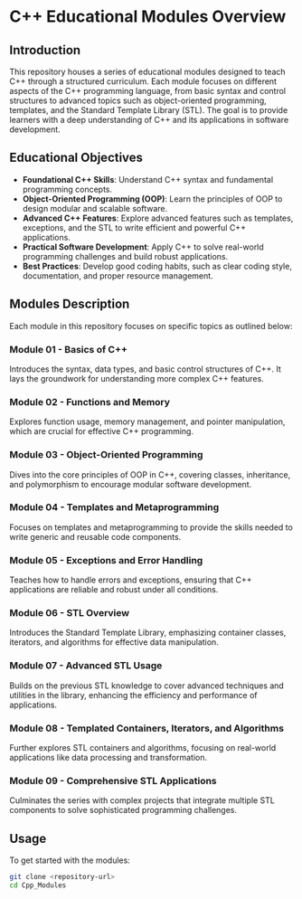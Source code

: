 # C++ Educational Modules Overview
 
## Introduction

This repository houses a series of educational modules designed to teach C++ through a structured curriculum. Each module focuses on different aspects of the C++ programming language, from basic syntax and control structures to advanced topics such as object-oriented programming, templates, and the Standard Template Library (STL). The goal is to provide learners with a deep understanding of C++ and its applications in software development.

## Educational Objectives

- **Foundational C++ Skills**: Understand C++ syntax and fundamental programming concepts.
- **Object-Oriented Programming (OOP)**: Learn the principles of OOP to design modular and scalable software.
- **Advanced C++ Features**: Explore advanced features such as templates, exceptions, and the STL to write efficient and powerful C++ applications.
- **Practical Software Development**: Apply C++ to solve real-world programming challenges and build robust applications.
- **Best Practices**: Develop good coding habits, such as clear coding style, documentation, and proper resource management.

## Modules Description

Each module in this repository focuses on specific topics as outlined below:

### Module 01 - Basics of C++

Introduces the syntax, data types, and basic control structures of C++. It lays the groundwork for understanding more complex C++ features.

### Module 02 - Functions and Memory 

Explores function usage, memory management, and pointer manipulation, which are crucial for effective C++ programming.

### Module 03 - Object-Oriented Programming

Dives into the core principles of OOP in C++, covering classes, inheritance, and polymorphism to encourage modular software development.

### Module 04 - Templates and Metaprogramming

Focuses on templates and metaprogramming to provide the skills needed to write generic and reusable code components.

### Module 05 - Exceptions and Error Handling

Teaches how to handle errors and exceptions, ensuring that C++ applications are reliable and robust under all conditions.

### Module 06 - STL Overview

Introduces the Standard Template Library, emphasizing container classes, iterators, and algorithms for effective data manipulation.

### Module 07 - Advanced STL Usage

Builds on the previous STL knowledge to cover advanced techniques and utilities in the library, enhancing the efficiency and performance of applications.

### Module 08 - Templated Containers, Iterators, and Algorithms

Further explores STL containers and algorithms, focusing on real-world applications like data processing and transformation.

### Module 09 - Comprehensive STL Applications

Culminates the series with complex projects that integrate multiple STL components to solve sophisticated programming challenges.

## Usage 

To get started with the modules:

```bash
git clone <repository-url>
cd Cpp_Modules
